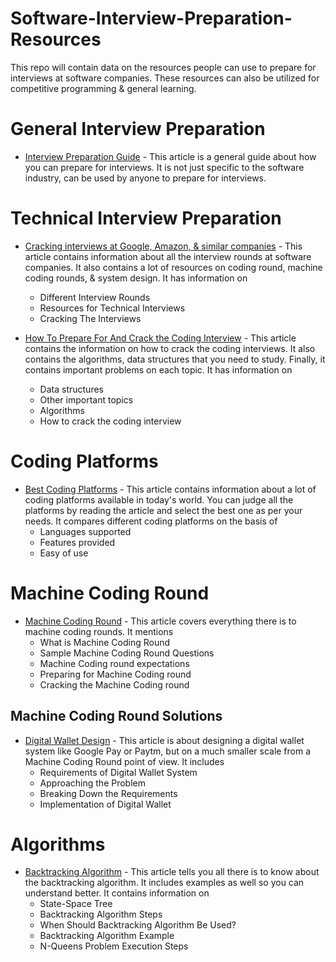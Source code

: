 # Software-Interview-Preparation-Resources
This repo will contain data on the resources people can use to prepare for interviews at software companies.
These resources can also be utilized for competitive programming & general learning.

# General Interview Preparation
- [Interview Preparation Guide](https://techwithkp.com/the-ultimate-guide-to-interview-preparation/) - This article is a general guide about how you can prepare for interviews. It is not just specific to the software industry, can be used by anyone to prepare for interviews.

# Technical Interview Preparation
- [Cracking interviews at Google, Amazon, & similar companies](https://techwithkp.com/how-to-crack-technical-interview-at-google-amazon-more/) - 
This article contains information about all the interview rounds at software companies. It also contains a lot of resources on coding round, machine coding rounds, & system design. It has information on
  - Different Interview Rounds
  - Resources for Technical Interviews
  - Cracking The Interviews

- [How To Prepare For And Crack the Coding Interview](https://techwithkp.com/how-to-prepare-for-and-crack-the-coding-interview/) -
This article contains the information on how to crack the coding interviews. It also contains the algorithms, data structures that you need to study. Finally, it contains important problems on each topic. It has information on
  - Data structures
  - Other important topics
  - Algorithms
  - How to crack the coding interview

# Coding Platforms
- [Best Coding Platforms](https://techwithkp.com/best-coding-platform-to-become-a-coding-expert/) - This article contains information about a lot of coding platforms available in today's world. You can judge all the platforms by reading the article and select the best one as per your needs. It compares different coding platforms on the basis of
  - Languages supported
  - Features provided
  - Easy of use

# Machine Coding Round
- [Machine Coding Round](https://techwithkp.com/machine-coding-round-what-is-it-how-to-crack-it/) - This article covers everything there is to machine coding rounds. It mentions
  - What is Machine Coding Round
  - Sample Machine Coding Round Questions
  - Machine Coding round expectations
  - Preparing for Machine Coding round
  - Cracking the Machine Coding round

## Machine Coding Round Solutions
- [Digital Wallet Design](https://techwithkp.com/digital-wallet-design-machine-coding-round-solution/) - This article is about designing a digital wallet system like Google Pay or Paytm, but on a much smaller scale from a Machine Coding Round point of view. It includes
  - Requirements of Digital Wallet System
  - Approaching the Problem
  - Breaking Down the Requirements
  - Implementation of Digital Wallet

# Algorithms
- [Backtracking Algorithm](https://techwithkp.com/backtracking-algorithm-explained-with-examples/) - This article tells you all there is to know about the backtracking algorithm. It includes examples as well so you can understand better. It contains information on
  - State-Space Tree
  - Backtracking Algorithm Steps
  - When Should Backtracking Algorithm Be Used?
  - Backtracking Algorithm Example
  - N-Queens Problem Execution Steps
